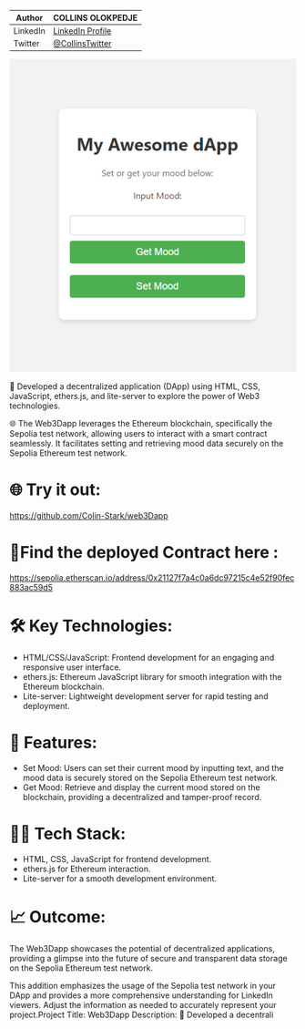 | Author               | COLLINS OLOKPEDJE    |
|----------------------|----------------------|
| LinkedIn             | [LinkedIn Profile](https://www.linkedin.com/in/collins-olokpedje/) |
| Twitter              | [@CollinsTwitter](https://twitter.com/Freaking_Colin) |

![PREVIEW](https://github.com/Colin-Stark/web3Dapp/blob/main/Screenshot%202024-01-07%20195630.png)

🚀 Developed a decentralized application (DApp) using HTML, CSS, JavaScript, ethers.js, and lite-server to explore the power of Web3 technologies.

🌐 The Web3Dapp leverages the Ethereum blockchain, specifically the Sepolia test network, allowing users to interact with a smart contract seamlessly. It facilitates setting and retrieving mood data securely on the Sepolia Ethereum test network.

# 🌐 Try it out: 
https://github.com/Colin-Stark/web3Dapp

# 🌟Find the deployed Contract here : 
https://sepolia.etherscan.io/address/0x21127f7a4c0a6dc97215c4e52f90fec883ac59d5

# 🛠️ Key Technologies:
- HTML/CSS/JavaScript: Frontend development for an engaging and responsive user interface.
- ethers.js: Ethereum JavaScript library for smooth integration with the Ethereum blockchain.
- Lite-server: Lightweight development server for rapid testing and deployment.

# 🌟 Features:
- Set Mood: Users can set their current mood by inputting text, and the mood data is securely stored on the Sepolia Ethereum test network.
- Get Mood: Retrieve and display the current mood stored on the blockchain, providing a decentralized and tamper-proof record.

# 👩‍💻 Tech Stack:
- HTML, CSS, JavaScript for frontend development.
- ethers.js for Ethereum interaction.
- Lite-server for a smooth development environment.

# 📈 Outcome:
The Web3Dapp showcases the potential of decentralized applications, providing a glimpse into the future of secure and transparent data storage on the Sepolia Ethereum test network.

This addition emphasizes the usage of the Sepolia test network in your DApp and provides a more comprehensive understanding for LinkedIn viewers. Adjust the information as needed to accurately represent your project.Project Title: Web3Dapp Description: 🚀 Developed a decentrali
